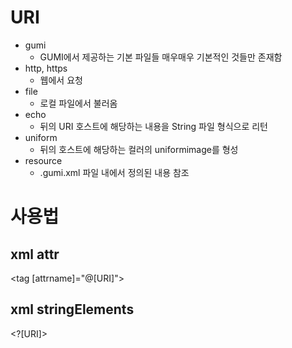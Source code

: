 # URI
- gumi
    - GUMI에서 제공하는 기본 파일들 매우매우 기본적인 것들만 존재함
- http, https
   - 웹에서 요청
- file
    - 로컬 파일에서 불러옴
- echo
    - 뒤의 URI 호스트에 해당하는 내용을 String 파일 형식으로 리턴
- uniform
    - 뒤의 호스트에 해당하는 컬러의 uniformimage를 형성
- resource
    - .gumi.xml 파일 내에서 정의된 내용 참조


# 사용법
## xml attr
<tag \[attrname]="@\[URI]">
## xml stringElements
<\?\[URI]>